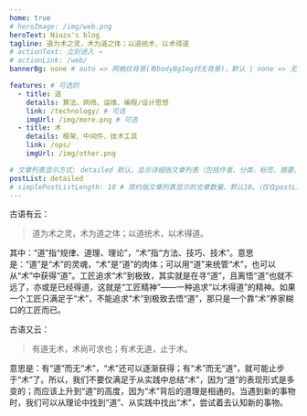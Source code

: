 ```yaml
---
home: true
# heroImage: /img/web.png
heroText: Niuzx's blog
tagline: 道为术之灵，术为道之体；以道统术，以术得道
# actionText: 立刻进入 →
# actionLink: /web/
bannerBg: none # auto => 网格纹背景(有bodyBgImg时无背景)，默认 | none => 无 | '大图地址' | background: 自定义背景样式       提示：如发现文本颜色不适应你的背景时可以到palette.styl修改$bannerTextColor变量

features: # 可选的
  - title: 道
    details: 算法、网络、运维、编程/设计思想
    link: /technology/ # 可选
    imgUrl: /img/more.png # 可选
  - title: 术
    details: 框架、中间件、技术工具
    link: /ops/
    imgUrl: /img/other.png

# 文章列表显示方式: detailed 默认，显示详细版文章列表（包括作者、分类、标签、摘要、分页等）| simple => 显示简约版文章列表（仅标题和日期）| none 不显示文章列表
postList: detailed
# simplePostListLength: 10 # 简约版文章列表显示的文章数量，默认10。（仅在postList设置为simple时生效）
---
```




古语有云：

> 道为术之灵，术为道之体；以道统术，以术得道。

其中：“道”指“规律、道理、理论”，“术”指“方法、技巧、技术”。意思是：“道”是“术”的灵魂，“术”是“道”的肉体；可以用“道”来统管“术”，也可以从“术”中获得“道”。工匠追求“术”到极致，其实就是在寻“道”，且离悟“道”也就不远了，亦或是已经得道，这就是“工匠精神”——一种追求“以术得道”的精神。如果一个工匠只满足于“术”，不能追求“术”到极致去悟“道”，那只是一个靠“术”养家糊口的工匠而已。

古语又云：

> 有道无术，术尚可求也；有术无道，止于术。

意思是：有“道”而无“术”，“术”还可以逐渐获得；有“术”而无“道”，就可能止步于“术”了。所以，我们不要仅满足于从实践中总结“术”，因为“道”的表现形式是多变的；而应该上升到“道”的高度，因为“术”背后的道理是相通的。当遇到新的事物时，我们可以从理论中找到“道”、从实践中找出“术”，尝试着去认知新的事物。

